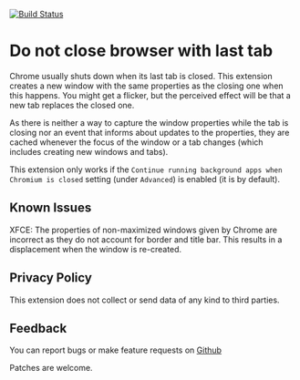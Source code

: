 [![Build Status](https://github.com/sblask/webextension-do-not-close-browser-with-last-tab/actions/workflows/build.yml/badge.svg)](https://github.com/sblask/webextension-do-not-close-browser-with-last-tab/actions/workflows/build.yml)

Do not close browser with last tab
==================================

Chrome usually shuts down when its last tab is closed. This extension creates a
new window with the same properties as the closing one when this happens. You
might get a flicker, but the perceived effect will be that a new tab replaces
the closed one.

As there is neither a way to capture the window properties while the tab is
closing nor an event that informs about updates to the properties, they are
cached whenever the focus of the window or a tab changes (which includes
creating new windows and tabs).

This extension only works if the `Continue running background apps when
Chromium is closed` setting (under `Advanced`) is enabled (it is by default).

Known Issues
------------

XFCE: The properties of non-maximized windows given by Chrome are incorrect as
they do not account for border and title bar. This results in a displacement
when the window is re-created.

Privacy Policy
--------------

This extension does not collect or send data of any kind to third parties.

Feedback
--------

You can report bugs or make feature requests on
[Github](https://github.com/sblask/webextension-do-not-close-browser-with-last-tab)

Patches are welcome.
